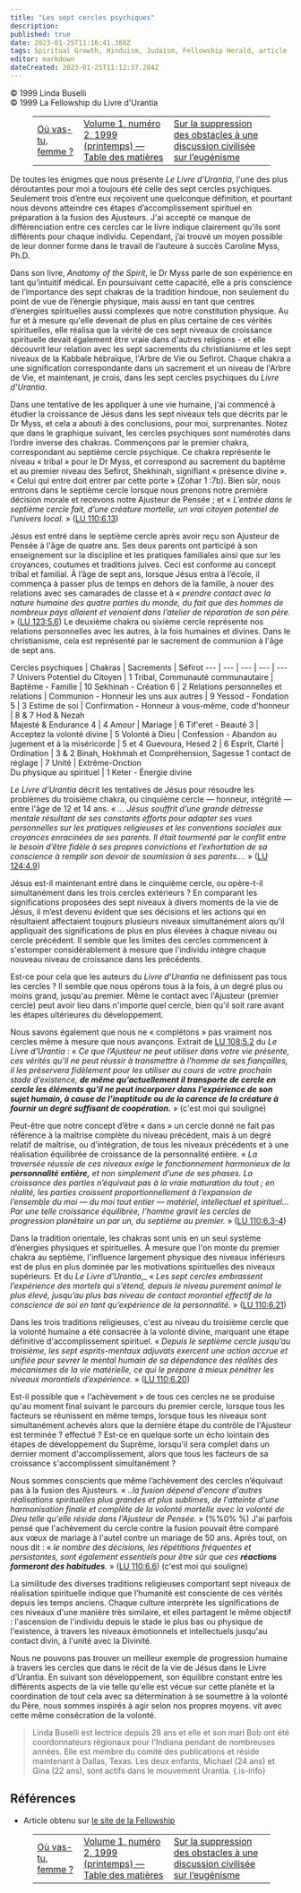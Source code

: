 ```yaml
---
title: "Les sept cercles psychiques"
description: 
published: true
date: 2023-01-25T11:16:41.388Z
tags: Spiritual Growth, Hinduism, Judaism, Fellowship Herald, article
editor: markdown
dateCreated: 2023-01-25T11:12:37.284Z
---
```


<p class="v-card v-sheet theme--light grey lighten-3 px-2">© 1999 Linda Buselli<br>© 1999 La Fellowship du Livre d'Urantia</p>
<figure class="table chapter-navigator">
  <table>
    <tbody>
      <tr>
        <td>
        <a href="/fr/article/Jeanne_Melchior/Whither_Goest_Thou_Woman">
          <span class="mdi mdi-arrow-left-drop-circle"></span><span class="pl-2">Où vas-tu, femme ?</span>
        </a>
        </td>
        <td>
        <a href="/fr/index/articles_herald#volume-1-numéro-2-1999-printemps">
          <span class="mdi mdi-book-open-variant"></span><span class="pl-2">Volume 1, numéro 2, 1999 (printemps) — Table des matières</span>
        </a>
        </td>
        <td>
        <a href="/fr/article/Stephen/On_removing_the_barrier_to_discussion_of_eugenics">
          <span class="pr-2">Sur la suppression des obstacles à une discussion civilisée sur l’eugénisme</span><span class="mdi mdi-arrow-right-drop-circle"></span>
        </a>
        </td>
      </tr>
    </tbody>
  </table>
</figure>



De toutes les énigmes que nous présente _Le Livre d'Urantia_, l'une des plus déroutantes pour moi a toujours été celle des sept cercles psychiques. Seulement trois d’entre eux reçoivent une quelconque définition, et pourtant nous devons atteindre ces étapes d’accomplissement spirituel en préparation à la fusion des Ajusteurs. J'ai accepté ce manque de différenciation entre ces cercles car le livre indique clairement qu'ils sont différents pour chaque individu. Cependant, j’ai trouvé un moyen possible de leur donner forme dans le travail de l’auteure à succès Caroline Myss, Ph.D. 

Dans son livre, _Anatomy of the Spirit_, le Dr Myss parle de son expérience en tant qu'intuitif médical. En poursuivant cette capacité, elle a pris conscience de l’importance des sept chakras de la tradition hindoue, non seulement du point de vue de l’énergie physique, mais aussi en tant que centres d’énergies spirituelles aussi complexes que notre constitution physique. Au fur et à mesure qu'elle devenait de plus en plus certaine de ces vérités spirituelles, elle réalisa que la vérité de ces sept niveaux de croissance spirituelle devait également être vraie dans d'autres religions - et elle découvrit leur relation avec les sept sacrements du christianisme et les sept niveaux de la Kabbale hébraïque, l'Arbre de Vie ou Sefirot. Chaque chakra a une signification correspondante dans un sacrement et un niveau de l'Arbre de Vie, et maintenant, je crois, dans les sept cercles psychiques du _Livre d'Urantia_. 

Dans une tentative de les appliquer à une vie humaine, j'ai commencé à étudier la croissance de Jésus dans les sept niveaux tels que décrits par le Dr Myss, et cela a abouti à des conclusions, pour moi, surprenantes. Notez que dans le graphique suivant, les cercles psychiques sont numérotés dans l’ordre inverse des chakras. Commençons par le premier chakra, correspondant au septième cercle psychique. Ce chakra représente le niveau « tribal » pour le Dr Myss, et correspond au sacrement du baptême et au premier niveau des Sefirot, Shekhinah, signifiant « présence divine ». « Celui qui entre doit entrer par cette porte » (Zohar 1 :7b). Bien sûr, nous entrons dans le septième cercle lorsque nous prenons notre première décision morale et recevons notre Ajusteur de Pensée ; et « _L’entrée dans le septième cercle fait, d’une créature mortelle, un vrai citoyen potentiel de l’univers local._ » (<a id="a17_899"></a>[LU 110:6.13](/fr/The_Urantia_Book/110#p6_13)) 

Jésus est entré dans le septième cercle après avoir reçu son Ajusteur de Pensée à l'âge de quatre ans. Ses deux parents ont participé à son enseignement sur la discipline et les pratiques familiales ainsi que sur les croyances, coutumes et traditions juives. Ceci est conforme au concept tribal et familial. À l’âge de sept ans, lorsque Jésus entra à l’école, il commença à passer plus de temps en dehors de la famille, à nouer des relations avec ses camarades de classe et à « _prendre contact avec la nature humaine des quatre parties du monde, du fait que des hommes de nombreux pays allaient et venaient dans l’atelier de réparation de son père._ » (<a id="a19_654"></a>[LU 123:5.6](/fr/The_Urantia_Book/123#p5_6)) Le deuxième chakra ou sixième cercle représente nos relations personnelles avec les autres, à la fois humaines et divines. Dans le christianisme, cela est représenté par le sacrement de communion à l'âge de sept ans. 

Cercles psychiques | Chakras | Sacrements | Séfirot 
--- | --- | --- | --- | ---
7 Univers Potentiel du Citoyen | 1 Tribal, Communauté communautaire | Baptême - Famille | 10 Sekhinah - Création
6 | 2 Relations personnelles et relations | Communion - Honneur les uns aux autres | 9 Yessod - Fondation
5 | 3 Estime de soi | Confirmation - Honneur à vous-même, code d'honneur | 8 & 7 Hod & Nezah <br>Majesté & Endurance
4 | 4 Amour | Mariage | 6 Tif'eret - Beauté 
3 | Acceptez la volonté divine | 5 Volonté à Dieu | Confession - Abandon au jugement et à la miséricorde | 5 et 4 Guevoura, Hesed
2 | 6 Esprit, Clarté | Ordination | 3 & 2 Binah, Hokhmah et Compréhension, Sagesse 
1 contact de réglage | 7 Unité | Extrême-Onction <br>Du physique au spirituel | 1 Keter - Énergie divine   

_Le Livre d'Urantia_ décrit les tentatives de Jésus pour résoudre les problèmes du troisième chakra, ou cinquième cercle — honneur, intégrité — entre l'âge de 12 et 14 ans. « _... Jésus souffrit d’une grande détresse mentale résultant de ses constants efforts pour adapter ses vues personnelles sur les pratiques religieuses et les conventions sociales aux croyances enracinées de ses parents. Il était tourmenté par le conflit entre le besoin d’être fidèle à ses propres convictions et l’exhortation de sa conscience à remplir son devoir de soumission à ses parents...._ » (<a id="a31_575"></a>[LU 124:4.9](/fr/The_Urantia_Book/124#p4_9)) 

Jésus est-il maintenant entré dans le cinquième cercle, ou opère-t-il simultanément dans les trois cercles extérieurs ? En comparant les significations proposées des sept niveaux à divers moments de la vie de Jésus, il m’est devenu évident que ses décisions et les actions qui en résultaient affectaient toujours plusieurs niveaux simultanément alors qu’il appliquait des significations de plus en plus élevées à chaque niveau ou cercle précédent. Il semble que les limites des cercles commencent à s'estomper considérablement à mesure que l'individu intègre chaque nouveau niveau de croissance dans les précédents. 

Est-ce pour cela que les auteurs du _Livre d'Urantia_ ne définissent pas tous les cercles ? Il semble que nous opérons tous à la fois, à un degré plus ou moins grand, jusqu'au premier. Même le contact avec l'Ajusteur (premier cercle) peut avoir lieu dans n'importe quel cercle, bien qu'il soit rare avant les étapes ultérieures du développement. 

Nous savons également que nous ne « complétons » pas vraiment nos cercles même à mesure que nous avançons. Extrait de <a id="a37_118"></a>[LU 108:5.2](/fr/The_Urantia_Book/108#p5_2) du _Le Livre d'Urantia_ : « _Ce que l’Ajusteur ne peut utiliser dans votre vie présente, ces vérités qu’il ne peut réussir à transmettre à l’homme de ses fiançailles, il les préservera fidèlement pour les utiliser au cours de votre prochain stade d’existence,_ ***_de même qu’actuellement il transporte de cercle en cercle les éléments qu’il ne peut incorporer dans l’expérience de son sujet humain, à cause de l’inaptitude ou de la carence de la créature à fournir un degré suffisant de coopération._*** » (c'est moi qui souligne) 

Peut-être que notre concept d’être « dans » un cercle donné ne fait pas référence à la maîtrise complète du niveau précédent, mais à un degré relatif de maîtrise, ou d’intégration, de tous les niveaux précédents et à une réalisation équilibrée de croissance de la personnalité entière. « _La traversée réussie de ces niveaux exige le fonctionnement harmonieux de la ***personnalité entière,*** et non simplement d’une de ses phases. La croissance des parties n’équivaut pas à la vraie maturation du tout ; en réalité, les parties croissent proportionnellement à l’expansion de l’ensemble du moi — du moi tout entier — matériel, intellectuel et spirituel... Par une telle croissance équilibrée, l'homme gravit les cercles de progression planétaire un par un, du septième au premier._ » (<a id="a39_786"></a>[LU 110:6.3-4](/fr/The_Urantia_Book/110#p6_3)) 

Dans la tradition orientale, les chakras sont unis en un seul système d’énergies physiques et spirituelles. À mesure que l'on monte du premier chakra au septième, l'influence largement physique des niveaux inférieurs est de plus en plus dominée par les motivations spirituelles des niveaux supérieurs. Et du _Le Livre d'Urantia_,_ « _Les sept cercles embrassent l’expérience des mortels qui s’étend, depuis le niveau purement animal le plus élevé, jusqu’au plus bas niveau de contact morontiel effectif de la conscience de soi en tant qu’expérience de la personnalité._ » (<a id="a41_573"></a>[LU 110:6.21](/fr/The_Urantia_Book/110#p6_21)) 

Dans les trois traditions religieuses, c'est au niveau du troisième cercle que la volonté humaine a été consacrée à la volonté divine, marquant une étape définitive d'accomplissement spirituel. « _Depuis le septième cercle jusqu’au troisième, les sept esprits-mentaux adjuvats exercent une action accrue et unifiée pour sevrer le mental humain de sa dépendance des réalités des mécanismes de la vie matérielle, ce qui le prépare à mieux pénétrer les niveaux morontiels d’expérience._ » (<a id="a43_487"></a>[LU 110:6.20](/fr/The_Urantia_Book/110#p6_20)) 

Est-il possible que « l'achèvement » de tous ces cercles ne se produise qu'au moment final suivant le parcours du premier cercle, lorsque tous les facteurs se réunissent en même temps, lorsque tous les niveaux sont simultanément achevés alors que la dernière étape du contrôle de l'Ajusteur est terminée ? effectué ? Est-ce en quelque sorte un écho lointain des étapes de développement du Suprême, lorsqu'il sera complet dans un dernier moment d'accomplissement, alors que tous les facteurs de sa croissance s'accomplissent simultanément ? 

Nous sommes conscients que même l’achèvement des cercles n’équivaut pas à la fusion des Ajusteurs. « _..la fusion dépend d'encore d'autres réalisations spirituelles plus grandes et plus sublimes, de l'atteinte d'une harmonisation finale et complète de la volonté mortelle avec la volonté de Dieu telle qu'elle réside dans l'Ajusteur de Pensée._ » (%%0% %) J'ai parfois pensé que l'achèvement du cercle contre la fusion pouvait être comparé aux vœux de mariage à l'autel contre un mariage de 50 ans. Après tout, on nous dit : « _le nombre des décisions, les répétitions fréquentes et persistantes, sont également essentiels pour être sûr que ces **réactions formeront des habitudes**._ » (<a id="a47_688"></a>[LU 110:6.6](/fr/The_Urantia_Book/110#p6_6)) (c'est moi qui souligne) 

La similitude des diverses traditions religieuses comportant sept niveaux de réalisation spirituelle indique que l’humanité est consciente de ces vérités depuis les temps anciens. Chaque culture interprète les significations de ces niveaux d'une manière très similaire, et elles partagent le même objectif : l'ascension de l'individu depuis le stade le plus bas ou physique de l'existence, à travers les niveaux émotionnels et intellectuels jusqu'au contact divin, à l'unité avec la Divinité. 

Nous ne pouvons pas trouver un meilleur exemple de progression humaine à travers les cercles que dans le récit de la vie de Jésus dans le Livre d’Urantia. En suivant son développement, son équilibre constant entre les différents aspects de la vie telle qu'elle est vécue sur cette planète et la coordination de tout cela avec sa détermination à se soumettre à la volonté du Père, nous sommes inspirés à agir selon nos propres moyens. vit avec cette même consécration de la volonté.

> Linda Buselli est lectrice depuis 28 ans et elle et son mari Bob ont été coordonnateurs régionaux pour l'Indiana pendant de nombreuses années. Elle est membre du comité des publications et réside maintenant à Dallas, Texas. Les deux enfants, Michael (24 ans) et Gina (22 ans), sont actifs dans le mouvement Urantia.
{.is-info}

## Références

- Article obtenu sur [le site de la Fellowship](https://urantia-book.org/archive/newsletters/herald/)



<figure class="table chapter-navigator">
  <table>
    <tbody>
      <tr>
        <td>
        <a href="/fr/article/Jeanne_Melchior/Whither_Goest_Thou_Woman">
          <span class="mdi mdi-arrow-left-drop-circle"></span><span class="pl-2">Où vas-tu, femme ?</span>
        </a>
        </td>
        <td>
        <a href="/fr/index/articles_herald#volume-1-numéro-2-1999-printemps">
          <span class="mdi mdi-book-open-variant"></span><span class="pl-2">Volume 1, numéro 2, 1999 (printemps) — Table des matières</span>
        </a>
        </td>
        <td>
        <a href="/fr/article/Stephen/On_removing_the_barrier_to_discussion_of_eugenics">
          <span class="pr-2">Sur la suppression des obstacles à une discussion civilisée sur l’eugénisme</span><span class="mdi mdi-arrow-right-drop-circle"></span>
        </a>
        </td>
      </tr>
    </tbody>
  </table>
</figure>
